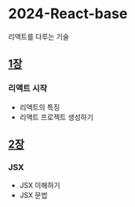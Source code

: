 # 2024-React-base
리액트를 다루는 기술

## [1장](https://github.com/KangJeongTaek/2024-React-base/blob/main/md/Ch01.md)
### 리액트 시작
- 리액트의 특징
- 리액트 프로젝트 생성하기

## [2장](https://github.com/KangJeongTaek/2024-React-base/blob/main/md/Ch02.md)
### JSX
- JSX 이해하기
- JSX 문법